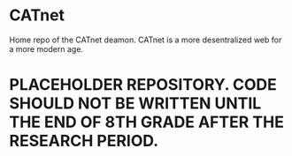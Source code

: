 # CATnet
Home repo of the CATnet deamon.
CATnet is a more desentralized web for a more modern age.

# PLACEHOLDER REPOSITORY. CODE SHOULD NOT BE WRITTEN UNTIL THE END OF 8TH GRADE AFTER THE RESEARCH PERIOD.
